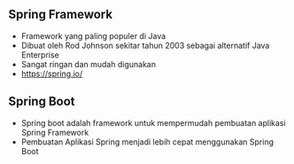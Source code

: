 
## Spring Framework

- Framework yang paling populer di Java
- Dibuat oleh Rod Johnson sekitar tahun 2003 sebagai alternatif Java Enterprise
- Sangat ringan dan mudah digunakan
- https://spring.io/

## Spring Boot
- Spring boot adalah framework untuk mempermudah pembuatan aplikasi Spring Framework
- Pembuatan Aplikasi Spring menjadi lebih cepat menggunakan Spring Boot
  
